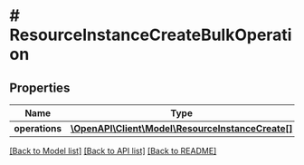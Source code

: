 # # ResourceInstanceCreateBulkOperation

## Properties

Name | Type | Description | Notes
------------ | ------------- | ------------- | -------------
**operations** | [**\OpenAPI\Client\Model\ResourceInstanceCreate[]**](ResourceInstanceCreate.md) |  |

[[Back to Model list]](../../README.md#models) [[Back to API list]](../../README.md#endpoints) [[Back to README]](../../README.md)
